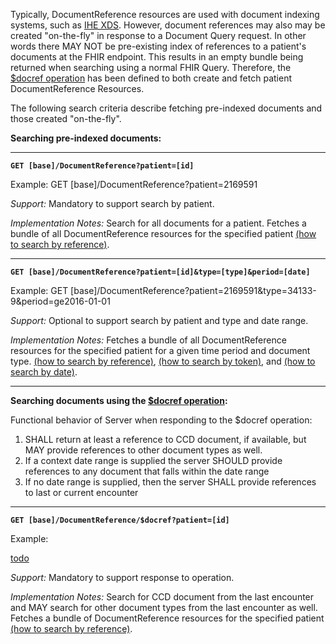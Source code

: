 
Typically, DocumentReference resources are used with document indexing systems, such as [IHE XDS]. However, document references may also may be created "on-the-fly" in response to a Document Query request.  In other words there MAY NOT be pre-existing index of references to a patient's documents at the FHIR endpoint. This results in an empty bundle being returned when searching using a normal FHIR Query.  Therefore, the [$docref operation] has been defined to both create and fetch patient DocumentReference Resources.

The following search criteria describe fetching pre-indexed documents and those created "on-the-fly".

**Searching pre-indexed documents:**

----

**`GET [base]/DocumentReference?patient=[id]`**

Example: GET [base]/DocumentReference?patient=2169591


*Support:* Mandatory to support search by patient.

*Implementation Notes:* Search for all documents for a patient. Fetches a bundle of all DocumentReference resources for the specified patient [(how to search by reference)].

------

**`GET [base]/DocumentReference?patient=[id]&type=[type]&period=[date]`**

Example: GET [base]/DocumentReference?patient=2169591&type=34133-9&period=ge2016-01-01

*Support:* Optional to support search by patient and type and date range.

*Implementation Notes:* Fetches a bundle of all DocumentReference resources for the specified patient for a given time period and document type.  [(how to search by reference)], [(how to search by token)], and [(how to search by date)].

-----

**Searching documents using the [$docref operation]:**

Functional behavior of Server when responding to the $docref operation:

1. SHALL return at least a reference to CCD document, if available, but MAY provide references to other document types as well.
2. If a context date range is supplied the server SHOULD provide references to any document that falls within the date range
3. If no date range is supplied, then the server SHALL provide references to last or current encounter

-----

**`GET [base]/DocumentReference/$docref?patient=[id]`**

Example:

[todo](#)


*Support:* Mandatory to support response to operation.

*Implementation Notes:* Search for CCD document from the last encounter and MAY search for other document types from the last encounter as well. Fetches a bundle of DocumentReference resources for the specified patient [(how to search by reference)].


[(how to search by reference)]: http://hl7.org/fhir/DSTU2/search.html#reference
[(how to search by token)]: http://hl7.org/fhir/DSTU2/search.html#token
[(how to search by date)]: http://hl7.org/fhir/DSTU2/search.html#date
[IHE XDS]: https://wiki.ihe.net/index.php/Cross-Enterprise_Document_Sharing
[$docref operation]: OperationDefinition-docref.html
